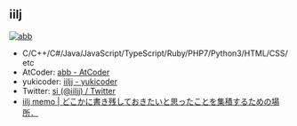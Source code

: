 ## iilj

[![abb](https://img.shields.io/endpoint?url=https%3A%2F%2Fatcoder-badges.now.sh%2Fapi%2Fatcoder%2Fjson%2Fabb)](https://atcoder.jp/users/abb)

- C/C++/C#/Java/JavaScript/TypeScript/Ruby/PHP7/Python3/HTML/CSS/etc
- AtCoder: [abb \- AtCoder](https://atcoder.jp/users/abb)
- yukicoder: [iiljj \- yukicoder](https://yukicoder.me/users/9419)
- Twitter: [si \(@iiljj\) / Twitter](https://twitter.com/iiljj)
- [iilj memo \| どこかに書き残しておきたいと思ったことを集積するための場所．](https://iilj.github.io/txt/)

<!--
### Hi there 👋

**iilj/iilj** is a ✨ _special_ ✨ repository because its `README.md` (this file) appears on your GitHub profile.

Here are some ideas to get you started:

- 🔭 I’m currently working on ...
- 🌱 I’m currently learning ...
- 👯 I’m looking to collaborate on ...
- 🤔 I’m looking for help with ...
- 💬 Ask me about ...
- 📫 How to reach me: ...
- 😄 Pronouns: ...
- ⚡ Fun fact: ...
-->
